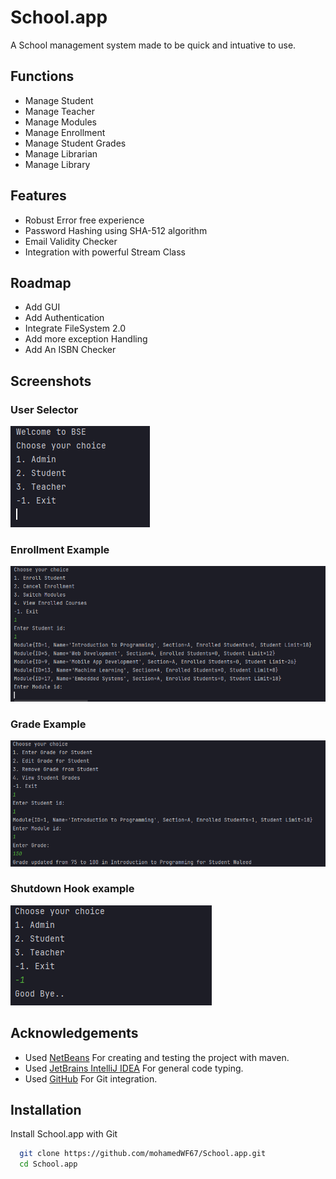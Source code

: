 
# School.app
A School management system made to be quick and intuative to use.

## Functions

- Manage Student
- Manage Teacher
- Manage Modules
- Manage Enrollment
- Manage Student Grades
- Manage Librarian
- Manage Library

## Features

- Robust Error free experience
- Password Hashing using SHA-512 algorithm
- Email Validity Checker
- Integration with powerful Stream Class

## Roadmap

- Add GUI
- Add Authentication
- Integrate FileSystem 2.0
- Add more exception Handling
- Add An ISBN Checker

## Screenshots

### User Selector

![App Screenshot](https://github.com/mohamedWF67/School.app/blob/c0332949742186c3a5043c036e6aaaeb4305060a/src/main/resources/Screenshot%202025-03-27%20225904.png?raw=true)

### Enrollment Example
  
![App Screenshot](https://github.com/mohamedWF67/School.app/blob/master/src/main/resources/Screenshot%202025-03-27%20225926.png?raw=true)

### Grade Example

![App Screenshot](https://github.com/mohamedWF67/School.app/blob/master/src/main/resources/Screenshot%202025-03-27%20230026.png?raw=true)

### Shutdown Hook example
  
![App Screenshot](https://github.com/mohamedWF67/School.app/blob/master/src/main/resources/Screenshot%202025-03-27%20230458.png?raw=true)

## Acknowledgements

 - Used [NetBeans](https://netbeans.apache.org/front/main/index.html) For creating and testing the project with maven.
 - Used [JetBrains IntelliJ IDEA](https://www.jetbrains.com/idea/) For general code typing.
 - Used [GitHub](https://github.com/) For Git integration.
 


## Installation

Install School.app with Git

```bash
  git clone https://github.com/mohamedWF67/School.app.git
  cd School.app
```
    
